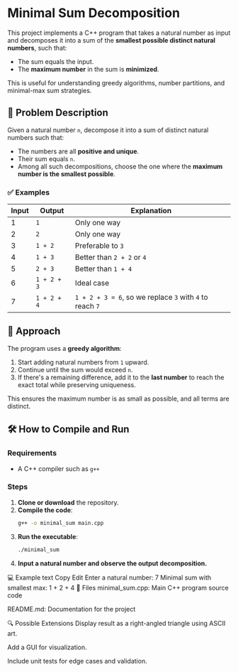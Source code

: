# Minimal Sum Decomposition

This project implements a C++ program that takes a natural number as input and decomposes it into a sum of the **smallest possible distinct natural numbers**, such that:
- The sum equals the input.
- The **maximum number** in the sum is **minimized**.

This is useful for understanding greedy algorithms, number partitions, and minimal-max sum strategies.

## 📌 Problem Description

Given a natural number `n`, decompose it into a sum of distinct natural numbers such that:

- The numbers are all **positive and unique**.
- Their sum equals `n`.
- Among all such decompositions, choose the one where the **maximum number is the smallest possible**.

### ✅ Examples

| Input | Output         | Explanation                             |
|-------|----------------|-----------------------------------------|
| 1     | `1`            | Only one way                            |
| 2     | `2`            | Only one way                            |
| 3     | `1 + 2`        | Preferable to `3`                       |
| 4     | `1 + 3`        | Better than `2 + 2` or `4`              |
| 5     | `2 + 3`        | Better than `1 + 4`                     |
| 6     | `1 + 2 + 3`    | Ideal case                              |
| 7     | `1 + 2 + 4`    | `1 + 2 + 3 = 6`, so we replace `3` with `4` to reach `7` |

## 🧠 Approach

The program uses a **greedy algorithm**:
1. Start adding natural numbers from `1` upward.
2. Continue until the sum would exceed `n`.
3. If there's a remaining difference, add it to the **last number** to reach the exact total while preserving uniqueness.

This ensures the maximum number is as small as possible, and all terms are distinct.

## 🛠️ How to Compile and Run

### Requirements
- A C++ compiler such as `g++`

### Steps
1. **Clone or download** the repository.
2. **Compile the code**:
   ```bash
   g++ -o minimal_sum main.cpp
   ```
3. **Run the executable**:
   ```bash
   ./minimal_sum
   ```
4. **Input a natural number and observe the output decomposition.**

💻 Example
text
Copy
Edit
Enter a natural number: 7
Minimal sum with smallest max: 1 + 2 + 4
📂 Files
minimal_sum.cpp: Main C++ program source code

README.md: Documentation for the project

🔍 Possible Extensions
Display result as a right-angled triangle using ASCII art.

Add a GUI for visualization.

Include unit tests for edge cases and validation.
